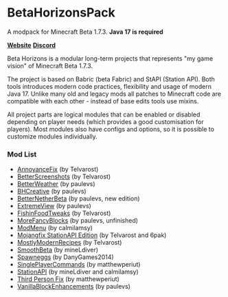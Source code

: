 # BetaHorizonsPack
A modpack for Minecraft Beta 1.7.3. **Java 17 is required**

**[Website](https://paulevsgitch.github.io/BHWebsite/)**
**[Discord](https://discord.gg/qxcP8EjkUC)**

Beta Horizons is a modular long-term projects that represents "my game vision" of Minecraft Beta 1.7.3.

The project is based on Babric (beta Fabric) and StAPI (Station API). Both tools introduces modern code practices, flexibility and usage of modern Java 17. Unlike many old and legacy mods all patches to Minecraft code are compatible with each other - instead of base edits tools use mixins.

All project parts are logical modules that can be enabled or disabled depending on player needs (which provides a good customisation for players). Most modules also have configs and options, so it is possible to customize modules individually.

### Mod List
- [AnnoyanceFix](https://modrinth.com/mod/annoyancefix-stationapi-edition) (by Telvarost)
- [BetterScreenshots](https://modrinth.com/mod/betterscreenshots-stationapi) (by Telvarost)
- [BetterWeather](https://modrinth.com/mod/betterweather) (by paulevs)
- [BHCreative](https://modrinth.com/mod/bh-creative) (by paulevs)
- [BetterNetherBeta](https://modrinth.com/mod/better-nether-beta) (by paulevs, new edition)
- [ExtremeView](https://modrinth.com/mod/extremeview) (by paulevs)
- [FishinFoodTweaks](https://modrinth.com/mod/fishinfoodtweaks-stationapi) (by Telvarost)
- [MoreFancyBlocks](https://github.com/paulevsGitch/MoreFancyBlocks) (by paulevs, unfinished)
- [ModMenu](https://github.com/calmilamsy/ModMenu) (by calmilamsy)
- [Mojangfix StationAPI Edition](https://modrinth.com/mod/mojangfix-stationapi-edition) (by Telvarost and 6pak)
- [MostlyModernRecipes](https://modrinth.com/mod/mostlymodernrecipes-stationapi) (by Telvarost)
- [SmoothBeta](https://modrinth.com/mod/smoothbeta) (by mineLdiver)
- [Spawneggs](https://modrinth.com/mod/spawn-eggs/) (by DanyGames2014)
- [SinglePlayerCommands](https://github.com/matthewperiut/spc-babric/) (by matthewperiut)
- [StationAPI](https://modrinth.com/mod/stationapi) (by mineLdiver and calmilamsy)
- [Third Person Fix](https://github.com/matthewperiut/thirdpersonfix-fabric-b1.7.3/) (by matthewperiut)
- [VanillaBlockEnhancements](https://modrinth.com/mod/vbe) (by paulevs)